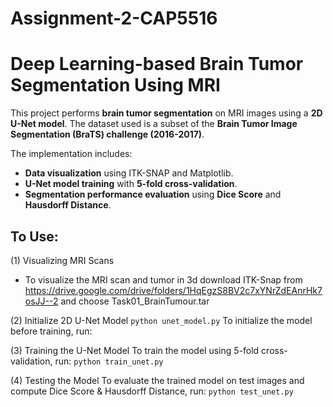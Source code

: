 # Assignment-2-CAP5516

# Deep Learning-based Brain Tumor Segmentation Using MRI

This project performs **brain tumor segmentation** on MRI images using a **2D U-Net model**. The dataset used is a subset of the **Brain Tumor Image Segmentation (BraTS) challenge (2016-2017)**.

The implementation includes:
- **Data visualization** using ITK-SNAP and Matplotlib.
- **U-Net model training** with **5-fold cross-validation**.
- **Segmentation performance evaluation** using **Dice Score** and **Hausdorff Distance**.


## To Use:
(1) Visualizing MRI Scans
- To visualize the MRI scan and tumor in 3d download ITK-Snap from https://drive.google.com/drive/folders/1HqEgzS8BV2c7xYNrZdEAnrHk7osJJ--2 and choose Task01_BrainTumour.tar

(2) Initialize 2D U-Net Model
`python unet_model.py`
To initialize the model before training, run:

(3) Training the U-Net Model
To train the model using 5-fold cross-validation, run:
`python train_unet.py`

(4) Testing the Model
To evaluate the trained model on test images and compute Dice Score & Hausdorff Distance, run:
`python test_unet.py`
